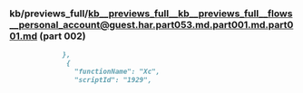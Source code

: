 ### kb/previews_full/kb__previews_full__kb__previews_full__flows__personal_account@guest.har.part053.md.part001.md.part001.md (part 002)

```md
             },
              {
                "functionName": "Xc",
                "scriptId": "1929",
        
```

```
